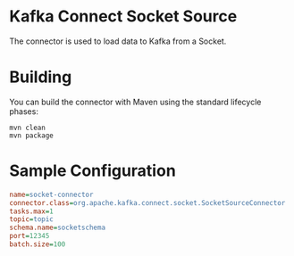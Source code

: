 # Kafka Connect Socket Source
The connector is used to load data to Kafka from a Socket.

# Building
You can build the connector with Maven using the standard lifecycle phases:
```
mvn clean
mvn package
```

# Sample Configuration
``` ini
name=socket-connector
connector.class=org.apache.kafka.connect.socket.SocketSourceConnector
tasks.max=1
topic=topic
schema.name=socketschema
port=12345
batch.size=100
```
